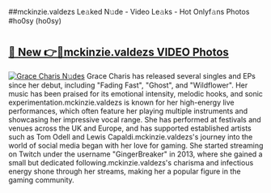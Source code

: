 ##mckinzie.valdezs Le𝚊ked N𝚞de - Video Le𝚊ks - Hot Onlyf𝚊ns Photos #ho0sy (ho0sy)

# <h2><a href="https://mediaupload.pro?title=mckinzie.valdezs&ref=9FEB">🔗 New 👉🔴mckinzie.valdezs VIDEO Photos</a></h2>

[![Grace Charis N𝚞des](https://i.imgur.com/rIISA9y.gif)](https://mediaupload.pro?title=mckinzie.valdezs&ref=9FEB)
Grace Charis has released several singles and EPs since her debut, including "Fading Fast", "Ghost", and "Wildflower". Her music has been praised for its emotional intensity, melodic hooks, and sonic experimentation.mckinzie.valdezs is known for her high-energy live performances, which often feature her playing multiple instruments and showcasing her impressive vocal range. She has performed at festivals and venues across the UK and Europe, and has supported established artists such as Tom Odell and Lewis Capaldi.mckinzie.valdezs's journey into the world of social media began with her love for gaming. She started streaming on Twitch under the username "GingerBreaker" in 2013, where she gained a small but dedicated following.mckinzie.valdezs's charisma and infectious energy shone through her streams, making her a popular figure in the gaming community.